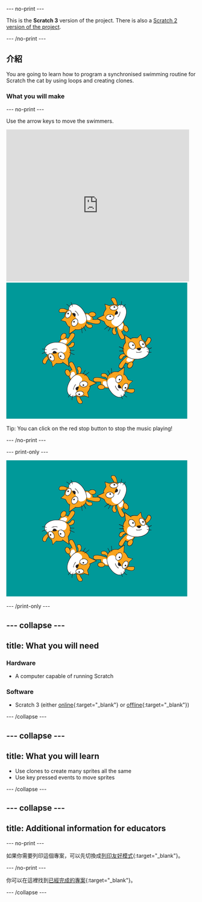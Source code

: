 --- no-print ---

This is the **Scratch 3** version of the project. There is also a [Scratch 2 version of the project](https://projects.raspberrypi.org/en/projects/synchronised-swimming-scratch2).

--- /no-print ---

## 介紹

You are going to learn how to program a synchronised swimming routine for Scratch the cat by using loops and creating clones.

### What you will make

--- no-print ---

Use the arrow keys to move the swimmers.

<div class="scratch-preview">
  <iframe allowtransparency="true" width="485" height="402" src="https://scratch.mit.edu/projects/embed/113149575/?autostart=false" frameborder="0" scrolling="no">></iframe>
  <img src="images/swim-final.png">
</div>

Tip: You can click on the red stop button to stop the music playing!

--- /no-print ---

--- print-only ---

![complete project](images/swim-final.png)

--- /print-only ---

--- collapse ---
---
title: What you will need
---

### Hardware

+ A computer capable of running Scratch

### Software

+ Scratch 3 (either [online](http://rpf.io/scratchon){:target="_blank"} or [offline](http://rpf.io/scratchoff){:target="_blank"})

--- /collapse ---

--- collapse ---
---
title: What you will learn
---

- Use clones to create many sprites all the same
- Use key pressed events to move sprites

--- /collapse ---

--- collapse ---
---
title: Additional information for educators
---

--- no-print ---

如果你需要列印這個專案，可以先切換成[列印友好模式](https://projects.raspberrypi.org/en/projects/synchronised-swimming/print){:target="_blank"}。

--- /no-print ---

你可以在這裡找到[已經完成的專案](http://rpf.io/p/en/synchronised-swimming-get){:target="_blank"}。

--- /collapse ---
